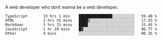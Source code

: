 A web developer who dont wanna be a web developer.

<!--START_SECTION:waka-->

```text
TypeScript       13 hrs 1 min    ███████████████░░░░░░░░░░   59.40 %
HTML             3 hrs 55 mins   ████▒░░░░░░░░░░░░░░░░░░░░   17.93 %
Markdown         3 hrs 23 mins   ████░░░░░░░░░░░░░░░░░░░░░   15.45 %
JavaScript       1 hr 29 mins    █▓░░░░░░░░░░░░░░░░░░░░░░░   06.77 %
Other            4 mins          ░░░░░░░░░░░░░░░░░░░░░░░░░   00.35 %
```

<!--END_SECTION:waka-->
